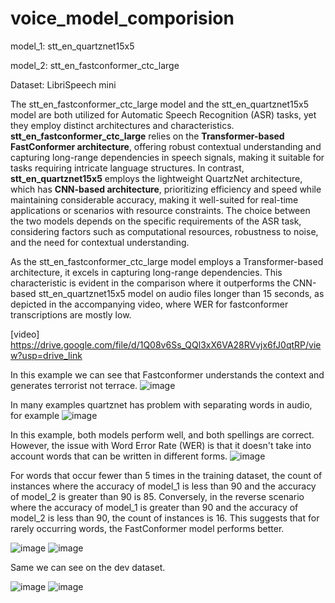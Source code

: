 ﻿# voice_model_comporision
 
 model_1: stt_en_quartznet15x5
 
 model_2: stt_en_fastconformer_ctc_large

 Dataset: LibriSpeech mini

 
The stt_en_fastconformer_ctc_large model and the stt_en_quartznet15x5 model are both utilized for Automatic Speech Recognition (ASR) tasks, yet they employ distinct architectures and characteristics. **stt_en_fastconformer_ctc_large** relies on the **Transformer-based FastConformer architecture**, offering robust contextual understanding and capturing long-range dependencies in speech signals, making it suitable for tasks requiring intricate language structures. In contrast, **stt_en_quartznet15x5** employs the lightweight QuartzNet architecture, which has **CNN-based architecture**, prioritizing efficiency and speed while maintaining considerable accuracy, making it well-suited for real-time applications or scenarios with resource constraints. The choice between the two models depends on the specific requirements of the ASR task, considering factors such as computational resources, robustness to noise, and the need for contextual understanding.

As the stt_en_fastconformer_ctc_large model employs a Transformer-based architecture, it excels in capturing long-range dependencies. This characteristic is evident in the comparison where it outperforms the CNN-based stt_en_quartznet15x5 model on audio files longer than 15 seconds, as depicted in the accompanying video, where WER for fastconformer transcriptions are mostly low.

[video] https://drive.google.com/file/d/1Q08v6Ss_QQl3xX6VA28RVvjx6fJ0qtRP/view?usp=drive_link

In this example we can see that Fastconformer understands the context and generates terrorist not terrace.
![image](https://github.com/SvetlanaYes/voice_model_comporision/assets/91842237/f5452cd9-8243-4bde-84e4-e2ca9cbfb517)

In many examples quartznet has problem with separating words in audio, for example
![image](https://github.com/SvetlanaYes/voice_model_comporision/assets/91842237/566d3a00-2079-4d9b-8006-592d417810c0)

In this example, both models perform well, and both spellings are correct. However, the issue with Word Error Rate (WER) is that it doesn't take into account words that can be written in different forms.
![image](https://github.com/SvetlanaYes/voice_model_comporision/assets/91842237/bd7f2ad1-4006-4e84-88ec-91dd6c757c6b)


For words that occur fewer than 5 times in the training dataset, the count of instances where the accuracy of model_1 is less than 90 and the accuracy of model_2 is greater than 90 is 85. Conversely, in the reverse scenario where the accuracy of model_1 is greater than 90 and the accuracy of model_2 is less than 90, the count of instances is 16. This suggests that for rarely occurring words, the FastConformer model performs better.

![image](https://github.com/SvetlanaYes/voice_model_comporision/assets/91842237/e9081fa6-5c34-4033-ac36-ddc10a1321f0)
![image](https://github.com/SvetlanaYes/voice_model_comporision/assets/91842237/b65f27ff-5f1a-4a2c-ae57-9d308bc3a55a)

Same we can see on the dev dataset.

![image](https://github.com/SvetlanaYes/voice_model_comporision/assets/91842237/8562bd05-55b5-4c7e-b3ba-db6c470b79be)
![image](https://github.com/SvetlanaYes/voice_model_comporision/assets/91842237/0f4991f9-fede-4c8e-a54f-b9d6dd83e3e6)

